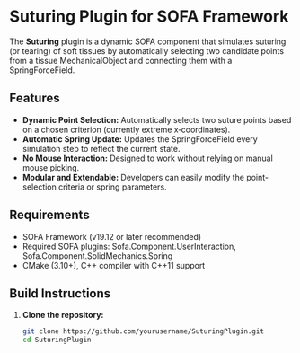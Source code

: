 # Suturing Plugin for SOFA Framework

The **Suturing** plugin is a dynamic SOFA component that simulates suturing (or tearing) of soft tissues by automatically selecting two candidate points from a tissue MechanicalObject and connecting them with a SpringForceField.

## Features

- **Dynamic Point Selection:** Automatically selects two suture points based on a chosen criterion (currently extreme x‑coordinates).
- **Automatic Spring Update:** Updates the SpringForceField every simulation step to reflect the current state.
- **No Mouse Interaction:** Designed to work without relying on manual mouse picking.
- **Modular and Extendable:** Developers can easily modify the point-selection criteria or spring parameters.

## Requirements

- SOFA Framework (v19.12 or later recommended)
- Required SOFA plugins: Sofa.Component.UserInteraction, Sofa.Component.SolidMechanics.Spring
- CMake (3.10+), C++ compiler with C++11 support

## Build Instructions

1. **Clone the repository:**

   ```bash
   git clone https://github.com/yourusername/SuturingPlugin.git
   cd SuturingPlugin
